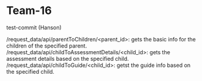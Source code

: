 # Team-16
test-commit (Hanson)

/request_data/api/parentToChildren/<parent_id>: gets the basic info for the children of the specified parent.
/request_data/api/childToAssessmentDetails/<child_id>: gets the assessment details based on the specified child.
/request_data/api/childToGuide/<child_id>: getst the guide info based on the specified child.